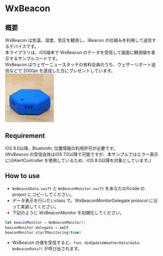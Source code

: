 WxBeacon
========

概要
------
WxBeacon は気温、湿度、気圧を観測し、iBeacon の仕組みを利用して送信するデバイスです。  
本ライブラリは、iOS端末で WxBeacon のデータを受信して画面に観測値を表示するサンプルコードです。  
WxBeacon はウェザーニュースタッチの有料会員のうち、ウェザーリポート送信などで 2000pt を達成した方にプレゼントしています。  
![WxBeacon](WxBeacon.jpg)


Requirement
--------
iOS 8.0以降、Bluetooth, 位置情報の利用許可が必要です。  
(WxBeacon の受信自体はiOS 7.0以降で可能ですが、本サンプルではエラー表示にUIAlertController を使用しているため、iOS 8.0以降を対象としています。)


How to use
--------
* `WxBeaconData.swift` と `WxBeaconMonitor.swift` をあなたのXcode のproject にコピーしてください。
* データ表示を行いたいclass で、WxBeaconMonitorDelegate protocol に沿って実装してください。
* 下記のように WxBeaconMonitor を初期化してください。
```swift
let beaconMonitor = WxBeaconMonitor()
beaconMonitor.delegate = self
beaconMonitor.startMonitoring(true)
```
* WxBeacon の値を受信すると、```func didUpdateWeatherData(data: WxBeaconData?)``` が呼び出されます。
